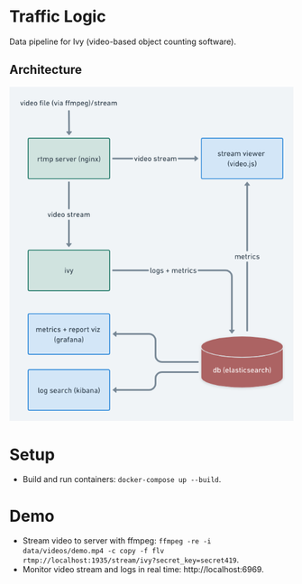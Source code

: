 # Traffic Logic
Data pipeline for Ivy (video-based object counting software).

## Architecture
![](traffic_logic_architecture.png)

# Setup
- Build and run containers: `docker-compose up --build`.

# Demo
- Stream video to server with ffmpeg: `ffmpeg -re -i data/videos/demo.mp4 -c copy -f flv rtmp://localhost:1935/stream/ivy?secret_key=secret419`.
- Monitor video stream and logs in real time: http://localhost:6969.
